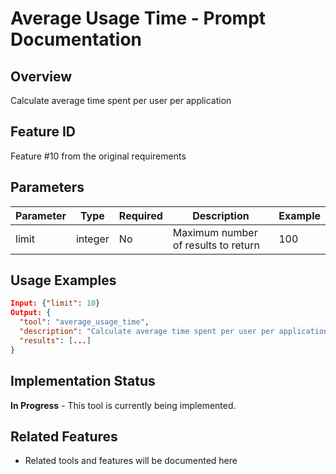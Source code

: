 # Average Usage Time - Prompt Documentation

## Overview
Calculate average time spent per user per application

## Feature ID
Feature #10 from the original requirements

## Parameters
| Parameter | Type | Required | Description | Example |
|-----------|------|----------|-------------|---------|
| limit | integer | No | Maximum number of results to return | 100 |

## Usage Examples
```json
Input: {"limit": 10}
Output: {
  "tool": "average_usage_time",
  "description": "Calculate average time spent per user per application",
  "results": [...]
}
```

## Implementation Status
**In Progress** - This tool is currently being implemented.

## Related Features
- Related tools and features will be documented here
